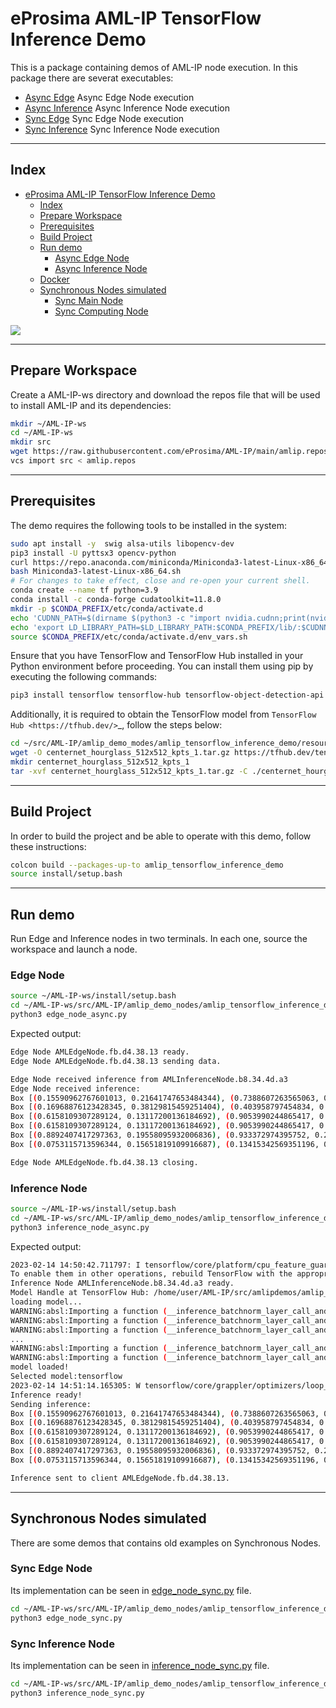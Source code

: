 # eProsima AML-IP TensorFlow Inference Demo

This is a package containing demos of AML-IP node execution.
In this package there are severat executables:

- [Async Edge](amlip_tensorflow_inference_demo/edge_node_async.py) Async Edge Node execution
- [Async Inference](amlip_tensorflow_inference_demo/inference_node_async.py) Async Inference Node execution
- [Sync Edge](amlip_tensorflow_inference_demo/edge_node_sync.py) Sync Edge Node execution
- [Sync Inference](amlip_tensorflow_inference_demo/inference_node_sync.py) Sync Inference Node execution

---

## Index

- [eProsima AML-IP TensorFlow Inference Demo](#eprosima-aml-ip-tensorflow-inference-demo)
  - [Index](#index)
  - [Prepare Workspace](#prepare-workspace)
  - [Prerequisites](#prerequisites)
  - [Build Project](#build-project)
  - [Run demo](#run-demo)
    - [Async Edge Node](#async-edge-node)
    - [Async Inference Node](#async-inference-node)
  - [Docker](#docker)
  - [Synchronous Nodes simulated](#synchronous-nodes-simulated)
    - [Sync Main Node](#sync-edge-node)
    - [Sync Computing Node](#sync-inference-node)

<img src="../../.figures/demos/tensor_inference_demo.png"/>

---

## Prepare Workspace

Create a AML-IP-ws directory and download the repos file that will be used to install AML-IP and its dependencies:

```sh
mkdir ~/AML-IP-ws
cd ~/AML-IP-ws
mkdir src
wget https://raw.githubusercontent.com/eProsima/AML-IP/main/amlip.repos
vcs import src < amlip.repos
```

---

## Prerequisites

The demo requires the following tools to be installed in the system:

```bash
sudo apt install -y  swig alsa-utils libopencv-dev
pip3 install -U pyttsx3 opencv-python
curl https://repo.anaconda.com/miniconda/Miniconda3-latest-Linux-x86_64.sh -o Miniconda3-latest-Linux-x86_64.sh
bash Miniconda3-latest-Linux-x86_64.sh
# For changes to take effect, close and re-open your current shell.
conda create --name tf python=3.9
conda install -c conda-forge cudatoolkit=11.8.0
mkdir -p $CONDA_PREFIX/etc/conda/activate.d
echo 'CUDNN_PATH=$(dirname $(python3 -c "import nvidia.cudnn;print(nvidia.cudnn.__file__)"))' >> $CONDA_PREFIX/etc/conda/activate.d/env_vars.sh
echo 'export LD_LIBRARY_PATH=$LD_LIBRARY_PATH:$CONDA_PREFIX/lib/:$CUDNN_PATH/lib' >> $CONDA_PREFIX/etc/conda/activate.d/env_vars.sh
source $CONDA_PREFIX/etc/conda/activate.d/env_vars.sh
```

Ensure that you have TensorFlow and TensorFlow Hub installed in your Python environment before proceeding.
You can install them using pip by executing the following commands:

```bash
pip3 install tensorflow tensorflow-hub tensorflow-object-detection-api nvidia-cudnn-cu11==8.6.0.163 protobuf==3.20.*
```

Additionally, it is required to obtain the TensorFlow model from `TensorFlow Hub <https://tfhub.dev/>`_, follow the steps below:

```bash
cd ~/src/AML-IP/amlip_demo_modes/amlip_tensorflow_inference_demo/resource/tensorflow/models/
wget -O centernet_hourglass_512x512_kpts_1.tar.gz https://tfhub.dev/tensorflow/centernet/hourglass_512x512_kpts/1?tf-hub-format=compressed
mkdir centernet_hourglass_512x512_kpts_1
tar -xvf centernet_hourglass_512x512_kpts_1.tar.gz -C ./centernet_hourglass_512x512_kpts_1
```

---

## Build Project

In order to build the project and be able to operate with this demo, follow these instructions:

```sh
colcon build --packages-up-to amlip_tensorflow_inference_demo
source install/setup.bash
```

---

## Run demo

Run Edge and Inference nodes in two terminals.
In each one, source the workspace and launch a node.

### Edge Node

```bash
source ~/AML-IP-ws/install/setup.bash
cd ~/AML-IP-ws/src/AML-IP/amlip_demo_nodes/amlip_tensorflow_inference_demo/amlip_tensorflow_inference_demo
python3 edge_node_async.py
```

Expected output:

```bash
Edge Node AMLEdgeNode.fb.d4.38.13 ready.
Edge Node AMLEdgeNode.fb.d4.38.13 sending data.

Edge Node received inference from AMLInferenceNode.b8.34.4d.a3
Edge Node received inference:
Box [(0.15590962767601013, 0.21641747653484344), (0.7388607263565063, 0.7326743006706238)] bicycle: 97%
Box [(0.16968876123428345, 0.38129815459251404), (0.403958797454834, 0.9422630071640015)] dog: 92%
Box [(0.6158109307289124, 0.13117200136184692), (0.9053990244865417, 0.2978983521461487)] truck: 53%
Box [(0.6158109307289124, 0.13117200136184692), (0.9053990244865417, 0.2978983521461487)] car: 48%
Box [(0.8892407417297363, 0.19558095932006836), (0.933372974395752, 0.2684069573879242)] potted plant: 34%
Box [(0.0753115713596344, 0.15651819109916687), (0.13415342569351196, 0.22736744582653046)] motorcycle: 32%

Edge Node AMLEdgeNode.fb.d4.38.13 closing.
```

### Inference Node

```bash
source ~/AML-IP-ws/install/setup.bash
cd ~/AML-IP-ws/src/AML-IP/amlip_demo_nodes/amlip_tensorflow_inference_demo/amlip_tensorflow_inference_demo
python3 inference_node_async.py
```

Expected output:

```bash
2023-02-14 14:50:42.711797: I tensorflow/core/platform/cpu_feature_guard.cc:193] This TensorFlow binary is optimized with oneAPI Deep Neural Network Library (oneDNN) to use the following CPU instructions in performance-critical operations:  AVX2 FMA
To enable them in other operations, rebuild TensorFlow with the appropriate compiler flags.
Inference Node AMLInferenceNode.b8.34.4d.a3 ready.
Model Handle at TensorFlow Hub: /home/user/AML-IP/src/amlipdemos/amlip_demos/resource/tensorflow/models/centernet_hourglass_512x512_kpts_1
loading model...
WARNING:absl:Importing a function (__inference_batchnorm_layer_call_and_return_conditional_losses_42408) with ops with unsaved custom gradients. Will likely fail if a gradient is requested.
WARNING:absl:Importing a function (__inference_batchnorm_layer_call_and_return_conditional_losses_209416) with ops with unsaved custom gradients. Will likely fail if a gradient is requested.
WARNING:absl:Importing a function (__inference_batchnorm_layer_call_and_return_conditional_losses_220336) with ops with unsaved custom gradients. Will likely fail if a gradient is requested.
...
WARNING:absl:Importing a function (__inference_batchnorm_layer_call_and_return_conditional_losses_55827) with ops with unsaved custom gradients. Will likely fail if a gradient is requested.
WARNING:absl:Importing a function (__inference_batchnorm_layer_call_and_return_conditional_losses_56488) with ops with unsaved custom gradients. Will likely fail if a gradient is requested.
model loaded!
Selected model:tensorflow
2023-02-14 14:51:14.165305: W tensorflow/core/grappler/optimizers/loop_optimizer.cc:907] Skipping loop optimization for Merge node with control input: StatefulPartitionedCall/cond/then/_918/cond/Assert_2/AssertGuard/branch_executed/_1123
Inference ready!
Sending inference:
Box [(0.15590962767601013, 0.21641747653484344), (0.7388607263565063, 0.7326743006706238)] bicycle: 97%
Box [(0.16968876123428345, 0.38129815459251404), (0.403958797454834, 0.9422630071640015)] dog: 92%
Box [(0.6158109307289124, 0.13117200136184692), (0.9053990244865417, 0.2978983521461487)] truck: 53%
Box [(0.6158109307289124, 0.13117200136184692), (0.9053990244865417, 0.2978983521461487)] car: 48%
Box [(0.8892407417297363, 0.19558095932006836), (0.933372974395752, 0.2684069573879242)] potted plant: 34%
Box [(0.0753115713596344, 0.15651819109916687), (0.13415342569351196, 0.22736744582653046)] motorcycle: 32%

Inference sent to client AMLEdgeNode.fb.d4.38.13.
```

---

## Synchronous Nodes simulated

There are some demos that contains old examples on Synchronous Nodes.

### Sync Edge Node

Its implementation can be seen in [edge_node_sync.py](amlip_tensorflow_inference_demo/edge_node_sync.py) file.

```sh
cd ~/AML-IP-ws/src/AML-IP/amlip_demo_nodes/amlip_tensorflow_inference_demo/amlip_tensorflow_inference_demo
python3 edge_node_sync.py
```

### Sync Inference Node

Its implementation can be seen in [inference_node_sync.py](amlip_tensorflow_inference_demo/inference_node_sync.PY) file.

```sh
cd ~/AML-IP-ws/src/AML-IP/amlip_demo_nodes/amlip_tensorflow_inference_demo/amlip_tensorflow_inference_demo
python3 inference_node_sync.py
```
